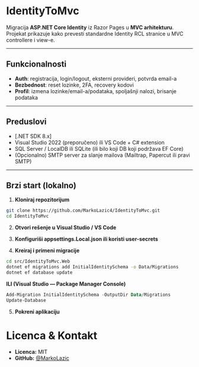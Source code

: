 # IdentityToMvc

Migracija **ASP.NET Core Identity** iz Razor Pages u **MVC arhitekturu**.  
Projekat prikazuje kako prevesti standardne Identity RCL stranice u MVC controllere i view-e.

---

## Funkcionalnosti
- **Auth**: registracija, login/logout, eksterni provideri, potvrda email-a  
- **Bezbednost**: reset lozinke, 2FA, recovery kodovi  
- **Profil**: izmena lozinke/email-a/podataka, spoljašnji nalozi, brisanje podataka  
  
---

## Preduslovi
- [.NET SDK 8.x]
- Visual Studio 2022 (preporučeno) ili VS Code + C# extension  
- SQL Server / LocalDB ili SQLite (ili bilo koji DB koji podržava EF Core)  
- (Opcionalno) SMTP server za slanje mailova (Mailtrap, Papercut ili pravi SMTP)

---

## Brzi start (lokalno)

1. **Kloniraj repozitorijum**
```bash
git clone https://github.com/MarkoLazic4/IdentityToMvc.git
cd IdentityToMvc

````

2. **Otvori rešenje u Visual Studio / VS Code**

3. **Konfiguriši appsettings.Local.json ili koristi user-secrets**

4. **Kreiraj i primeni migracije**

```bash
cd src/IdentityToMvc.Web
dotnet ef migrations add InitialIdentitySchema -o Data/Migrations
dotnet ef database update
```

**ILI (Visual Studio — Package Manager Console)**

```powershell
Add-Migration InitialIdentitySchema -OutputDir Data/Migrations
Update-Database
```
5. **Pokreni aplikaciju**
   
# Licenca & Kontakt

* **Licenca:** MIT
* **GitHub:** [@MarkoLazic](https://github.com/MarkoLazic4)
